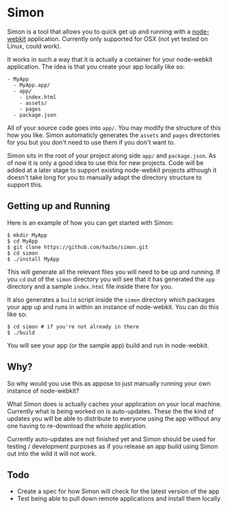 # Simon

Simon is a tool that allows you to quick get up and running with
a [node-webkit](https://github.com/rogerwang/node-webkit) application.
Currently only supported for OSX (not yet tested on Linux, could work).

It works in such a way that it is actually a container for your
node-webkit application. The idea is that you create your app locally
like so:

	- MyApp
	  - MyApp.app/
	  - app/
	    - index.html
	    - assets/
	    - pages
	  - package.json


All of your source code goes into `app/`. You may modify the structure
of this how you like. Simon automaticly generates the `assets` and `pages`
directories for you but you don't need to use them if you don't want to.

Simon sits in the root of your project along side `app/` and `package.json`.
As of now it is only a good idea to use this for new projects. Code will be
added at a later stage to support existing node-webkit projects although it
doesn't take long for you to manually adapt the directory structure to support
this.

## Getting up and Running

Here is an example of how you can get started with Simon:

	$ mkdir MyApp
	$ cd MyApp
	$ git clone https://github.com/hazbo/simon.git
	$ cd simon
	$ ./install MyApp

This will generate all the relevant files you will need to be up and running.
If you `cd` out of the `simon` directory you will see that it has generated
the `app` directory and a sample `index.html` file inside there for you.

It also generates a `build` script inside the `simon` directory which packages
your app up and runs in within an instance of node-webkit. You can do this like
so:

	$ cd simon # if you're not already in there
	$ ./build

You will see your app (or the sample app) build and run in node-webkit.

## Why?

So why would you use this as appose to just manually running your own instance
of node-webkit?

What Simon does is actually caches your application on your local machine.
Currently what is being worked on is auto-updates. These the the kind of
updates you will be able to distribute to everyone using the app without any
one having to re-download the whole application.

Currently auto-updates are not finished yet and Simon should be used for
testing / development purposes as if you release an app build using Simon
out into the wild it will not work.

## Todo

  - Create a spec for how Simon will check for the latest version of the app
  - Test being able to pull down remote applications and install them locally
